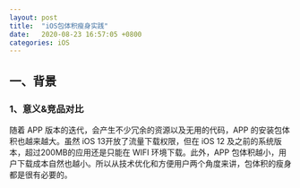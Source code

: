 ```yaml
---
layout: post
title:  "iOS包体积瘦身实践"
date:   2020-08-23 16:57:05 +0800
categories: iOS
---
```



## 一、背景

### 1、意义&竞品对比

随着 APP 版本的迭代，会产生不少冗余的资源以及无用的代码，APP 的安装包体积也越来越大。虽然 iOS 13开放了流量下载权限，但在 iOS 12 及之前的系统版本，超过200MB的应用还是只能在 WIFI 环境下载。此外，APP 包体积越小，用户下载成本自然也越小。所以从技术优化和方便用户两个角度来讲，包体积的瘦身都是很有必要的。
